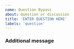 ```yaml
---
name: Question Bypass
about: Question or discussion
title: 'ENTER QUESTION HERE'
labels: 'question'
---
```


### Additional message

<!-- Write here only useful information, describing your question in detail. -->